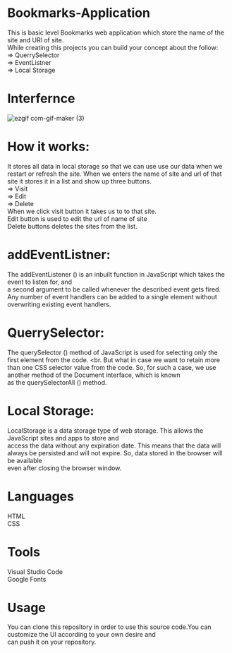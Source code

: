 # Bookmarks-Application
This is basic level Bookmarks web application which store the name of the site and URl of site.<br>While creating this projects you can build your concept about the follow: <br>
=> QuerrySelector <br>
=> EventListner <br>
=> Local Storage <br>


# Interfernce
![ezgif com-gif-maker (3)](https://user-images.githubusercontent.com/84333937/129544787-990bc545-f70c-4c92-90fb-dd40b4475d85.gif)

# How it works:
It stores all data in local storage so that we can use use our data when we restart or refresh the site.
When we enters the name of site and url of that site it stores it in a list and show up three buttons. <br>
=> Visit <br>
=> Edit <br>
=> Delete <br>
When we click visit button it takes us to to that site.<br>
Edit button is used to edit the url of name of site <br>
Delete buttons deletes the sites from the list.

# addEventListner: <br>
The addEventListener () is an inbuilt function in JavaScript which takes the event to listen for, and <br> a second argument to be called whenever the described event gets fired. Any number of event handlers can be added to a single element without overwriting existing event handlers. <br>

# QuerrySelector: <br>
The querySelector () method of JavaScript is used for selecting only the first element from the code. <br. But what in case we want to retain more than one CSS selector value from the code. So, for such a case, we use another method of the Document interface, which is known <br> as the querySelectorAll () method. <br>

# Local Storage: <br>
 LocalStorage is a data storage type of web storage. This allows the JavaScript sites and apps to store and <br> access the data without any expiration date. This means that the data will always be persisted and will not expire. So, data stored in the browser will be available <br> even after closing the browser window. <br>

# Languages <br>
  HTML <br>
  CSS   <br>
  
# Tools <br>
  Visual Studio Code <br>
  Google Fonts <br>
 
 # Usage
 You can clone this repository in order to use this source code.You can customize the UI according to your own desire and <br> can push it on your repository.
  

 
